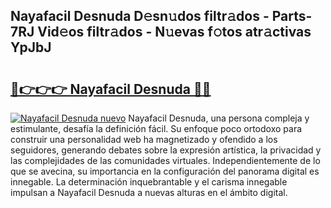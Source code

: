 ## Nayafacil Desnuda D𝚎sn𝚞dos filtr𝚊dos - Parts-7RJ Vid𝚎os filtr𝚊dos - N𝚞evas f𝚘tos atr𝚊ctivas YpJbJ

# <h2><a href="http://mb3qk3.tromn.icu/?c=Nayafacil+Desnuda">🔗👉👉👉 Nayafacil Desnuda 🔗🔗</a></h2>

[![Nayafacil Desnuda nuevo](https://i.imgur.com/pEAQMta.gif)](http://mb3qk3.tromn.icu/?c=Nayafacil+Desnuda)
Nayafacil Desnuda, una persona compleja y estimulante, desafía la definición fácil. Su enfoque poco ortodoxo para construir una personalidad web ha magnetizado y ofendido a los seguidores, generando debates sobre la expresión artística, la privacidad y las complejidades de las comunidades virtuales. Independientemente de lo que se avecina, su importancia en la configuración del panorama digital es innegable. La determinación inquebrantable y el carisma innegable impulsan a Nayafacil Desnuda a nuevas alturas en el ámbito digital.
